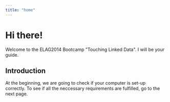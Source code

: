 ```yaml
---
title: "home"
---
```


# Hi there!
Welcome to the ELAG2014 Bootcamp "Touching Linked Data". I will be your guide.

## Introduction
At the beginning, we are going to check if your computer is set-up correctly. To see if all the neccessary requirements are fulfilled, go to the next page.
